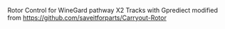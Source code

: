 Rotor Control for WineGard pathway X2
Tracks with Gprediect
modified from https://github.com/saveitforparts/Carryout-Rotor

